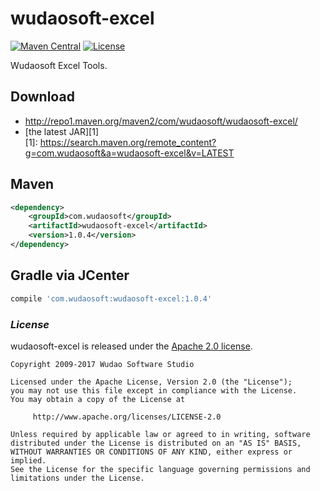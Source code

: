 # wudaosoft-excel
[![Maven Central](https://maven-badges.herokuapp.com/maven-central/com.wudaosoft/wudaosoft-excel/badge.svg)](https://maven-badges.herokuapp.com/maven-central/com.wudaosoft/wudaosoft-excel/)
[![License](https://img.shields.io/badge/license-Apache%202-4EB1BA.svg)](https://www.apache.org/licenses/LICENSE-2.0.html)

Wudaosoft Excel Tools.

## Download

- http://repo1.maven.org/maven2/com/wudaosoft/wudaosoft-excel/  
- [the latest JAR][1]  
[1]: https://search.maven.org/remote_content?g=com.wudaosoft&a=wudaosoft-excel&v=LATEST

## Maven

```xml
<dependency>
    <groupId>com.wudaosoft</groupId>
    <artifactId>wudaosoft-excel</artifactId>
    <version>1.0.4</version>
</dependency>
```
## Gradle via JCenter

``` groovy
compile 'com.wudaosoft:wudaosoft-excel:1.0.4'
```
### *License*

wudaosoft-excel is released under the [Apache 2.0 license](LICENSE).

```
Copyright 2009-2017 Wudao Software Studio

Licensed under the Apache License, Version 2.0 (the "License");
you may not use this file except in compliance with the License.
You may obtain a copy of the License at

     http://www.apache.org/licenses/LICENSE-2.0

Unless required by applicable law or agreed to in writing, software
distributed under the License is distributed on an "AS IS" BASIS,
WITHOUT WARRANTIES OR CONDITIONS OF ANY KIND, either express or implied.
See the License for the specific language governing permissions and
limitations under the License.
```

